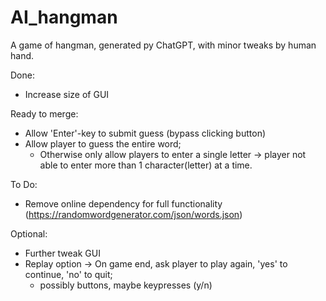 # AI_hangman
A game of hangman, generated py ChatGPT, with minor tweaks by human hand.

Done:
  + Increase size of GUI

Ready to merge:
  + Allow 'Enter'-key to submit guess (bypass clicking button)
  + Allow player to guess the entire word;
      - Otherwise only allow players to enter a single letter -> player not able to enter more than 1 character(letter) at a time.

To Do:
  + Remove online dependency for full functionality (https://randomwordgenerator.com/json/words.json)

Optional:
  - Further tweak GUI
  - Replay option -> On game end, ask player to play again, 'yes' to continue, 'no' to quit;
      + possibly buttons, maybe keypresses (y/n)
